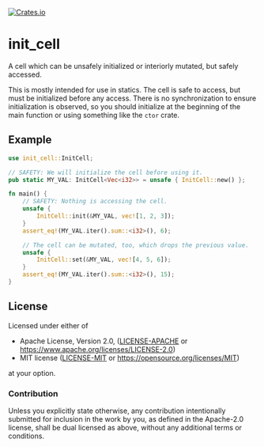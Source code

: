 [![Crates.io](https://img.shields.io/crates/v/init_cell.svg)](https://crates.io/crates/init_cell)

# init_cell

A cell which can be unsafely initialized or interiorly mutated, but safely accessed.

This is mostly intended for use in statics. The cell is safe to access, but must be initialized before any access. There is no synchronization to ensure initialization is observed, so you should initialize at the beginning of the main function or using something like the `ctor` crate.

## Example

```rust
use init_cell::InitCell;

// SAFETY: We will initialize the cell before using it.
pub static MY_VAL: InitCell<Vec<i32>> = unsafe { InitCell::new() };

fn main() {
	// SAFETY: Nothing is accessing the cell.
	unsafe {
		InitCell::init(&MY_VAL, vec![1, 2, 3]);
	}
	assert_eq!(MY_VAL.iter().sum::<i32>(), 6);

	// The cell can be mutated, too, which drops the previous value.
	unsafe {
		InitCell::set(&MY_VAL, vec![4, 5, 6]);
	}
	assert_eq!(MY_VAL.iter().sum::<i32>(), 15);
}
```

## License

Licensed under either of

* Apache License, Version 2.0, ([LICENSE-APACHE](LICENSE-APACHE) or https://www.apache.org/licenses/LICENSE-2.0)
* MIT license ([LICENSE-MIT](LICENSE-MIT) or https://opensource.org/licenses/MIT)

at your option.

### Contribution

Unless you explicitly state otherwise, any contribution intentionally
submitted for inclusion in the work by you, as defined in the Apache-2.0
license, shall be dual licensed as above, without any additional terms or
conditions.
